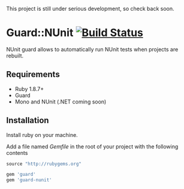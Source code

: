 This project is still under serious development, so check back soon.

Guard::NUnit [![Build Status](https://secure.travis-ci.org/markglenn/guard-nunit.png)](http://travis-ci.org/markglenn/guard-nunit)
=============

NUnit guard allows to automatically run NUnit tests when projects are rebuilt.

Requirements
------------

* Ruby 1.8.7+
* Guard
* Mono and NUnit (.NET coming soon)

Installation
------------

Install ruby on your machine.  

Add a file named _Gemfile_ in the root of your project with the following contents

``` ruby
source "http://rubygems.org"

gem 'guard'
gem 'guard-nunit'
```
